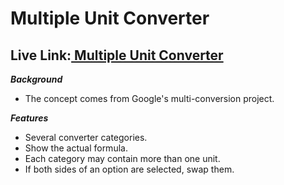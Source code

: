 # Multiple Unit Converter
## Live Link:[ Multiple Unit Converter](https://emrul-hasan.github.io/Js-Multiple-Unit-Converter/)

***Background***
* The concept comes from Google's multi-conversion project.


***Features***
* Several converter categories.
* Show the actual formula.
* Each category may contain more than one unit.
* If both sides of an option are selected, swap them.

